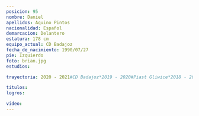```yaml
---
posicion: 95
nombre: Daniel
apellidos: Aquino Pintos
nacionalidad: Español
demarcacion: Delantero
estatura: 178 cm
equipo_actual: CD Badajoz
fecha_de_nacimiento: 1990/07/27
pie: Izquierdo
foto: brian.jpg
estudios:

trayectoria: 2020 - 2021#CD Badajoz*2019 - 2020#Piast Gliwice*2018 - 2019#Real Murcia*2018 - 2019#AEK Larnaca*2018 - 2019#Real Murcia*2016 - 2017#Racing*2015 - 2016#CD Numancia*2013 - 2014#Atl. Madrid B*2012 - 2013#Atl. Madrid C*2012 - 2013#Real Oviedo*2011 - 2012#Real Valladolid*2007 - 2008#Real Murcia

titulos:
logros:

video:
---
```

